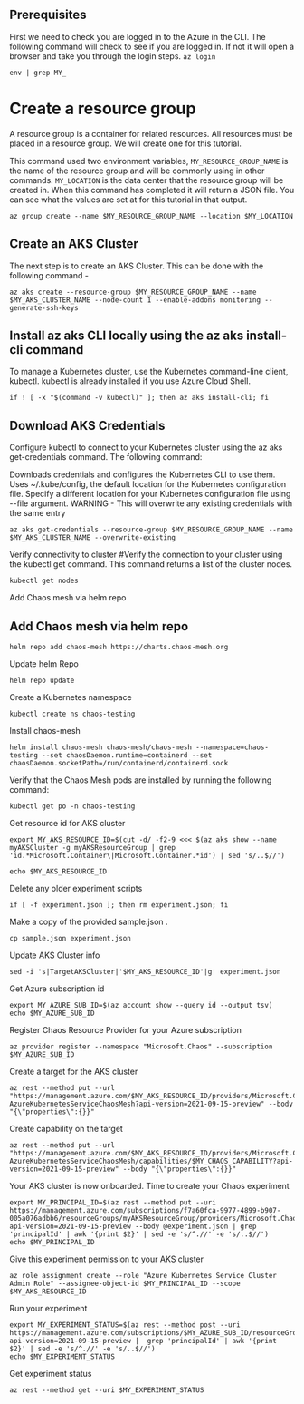 ## Prerequisites
First we need to check you are logged in to the Azure in the CLI. The following command will check to see if you are logged in. If not it will open a browser and take you through the login steps.
`
az login
`

```
env | grep MY_
```

# Create a resource group

A resource group is a container for related resources. All resources must be placed in a resource group. We will create one for this tutorial. 

This command used two environment variables, `MY_RESOURCE_GROUP_NAME` is the name of the resource group and will be commonly using in other commands. `MY_LOCATION` is the data center that the resource group will be created in. When this command has completed it will return a JSON file. You can see what the values are set at for this tutorial in that output.

```
az group create --name $MY_RESOURCE_GROUP_NAME --location $MY_LOCATION
```

## Create an AKS Cluster 
The next step is to create an AKS Cluster. This can be done with the following command - 
```
az aks create --resource-group $MY_RESOURCE_GROUP_NAME --name $MY_AKS_CLUSTER_NAME --node-count 1 --enable-addons monitoring --generate-ssh-keys
```

## Install az aks CLI locally using the az aks install-cli command
To manage a Kubernetes cluster, use the Kubernetes command-line client, kubectl. kubectl is already installed if you use Azure Cloud Shell.
```
if ! [ -x "$(command -v kubectl)" ]; then az aks install-cli; fi
```
## Download AKS Credentials
Configure kubectl to connect to your Kubernetes cluster using the az aks get-credentials command. The following command:

Downloads credentials and configures the Kubernetes CLI to use them.
Uses ~/.kube/config, the default location for the Kubernetes configuration file. Specify a different location for your Kubernetes configuration file using --file argument. WARNING - This will overwrite any existing credentials with the same entry

```
az aks get-credentials --resource-group $MY_RESOURCE_GROUP_NAME --name $MY_AKS_CLUSTER_NAME --overwrite-existing
```

Verify connectivity to cluster
#Verify the connection to your cluster using the kubectl get command. This command returns a list of the cluster nodes.
```
kubectl get nodes
```

Add Chaos mesh via helm repo
## Add Chaos mesh via helm repo
```
helm repo add chaos-mesh https://charts.chaos-mesh.org
```

Update helm Repo
```
helm repo update
```

Create a Kubernetes namespace 
```
kubectl create ns chaos-testing
```

Install chaos-mesh
```
helm install chaos-mesh chaos-mesh/chaos-mesh --namespace=chaos-testing --set chaosDaemon.runtime=containerd --set chaosDaemon.socketPath=/run/containerd/containerd.sock
```

Verify that the Chaos Mesh pods are installed by running the following command:
```
kubectl get po -n chaos-testing
```

Get resource id for AKS cluster
```
export MY_AKS_RESOURCE_ID=$(cut -d/ -f2-9 <<< $(az aks show --name myAKSCluster -g myAKSResourceGroup | grep 'id.*Microsoft.Container\|Microsoft.Container.*id') | sed 's/..$//')
```
```
echo $MY_AKS_RESOURCE_ID
```

Delete any older experiment scripts
```
if [ -f experiment.json ]; then rm experiment.json; fi
```

Make a copy of the provided sample.json .
```
cp sample.json experiment.json
```

Update AKS Cluster info
```
sed -i 's|TargetAKSCluster|'$MY_AKS_RESOURCE_ID'|g' experiment.json
```

Get Azure subscription id
```
export MY_AZURE_SUB_ID=$(az account show --query id --output tsv)
echo $MY_AZURE_SUB_ID
```

Register Chaos Resource Provider for your Azure subscription
```
az provider register --namespace "Microsoft.Chaos" --subscription $MY_AZURE_SUB_ID
```

Create a target for the AKS cluster
```
az rest --method put --url "https://management.azure.com/$MY_AKS_RESOURCE_ID/providers/Microsoft.Chaos/targets/Microsoft-AzureKubernetesServiceChaosMesh?api-version=2021-09-15-preview" --body "{\"properties\":{}}"
```

Create capability on the target
```
az rest --method put --url "https://management.azure.com/$MY_AKS_RESOURCE_ID/providers/Microsoft.Chaos/targets/Microsoft-AzureKubernetesServiceChaosMesh/capabilities/$MY_CHAOS_CAPABILITY?api-version=2021-09-15-preview" --body "{\"properties\":{}}"
```

Your AKS cluster is now onboarded. Time to create your Chaos experiment
```
export MY_PRINCIPAL_ID=$(az rest --method put --uri https://management.azure.com/subscriptions/f7a60fca-9977-4899-b907-005a076adbb6/resourceGroups/myAKSResourceGroup/providers/Microsoft.Chaos/experiments/myExperiment?api-version=2021-09-15-preview --body @experiment.json | grep 'principalId' | awk '{print $2}' | sed -e 's/^.//' -e 's/..$//')
echo $MY_PRINCIPAL_ID
```

Give this experiment permission to your AKS cluster
```
az role assignment create --role "Azure Kubernetes Service Cluster Admin Role" --assignee-object-id $MY_PRINCIPAL_ID --scope $MY_AKS_RESOURCE_ID
```

Run your experiment
```
export MY_EXPERIMENT_STATUS=$(az rest --method post --uri https://management.azure.com/subscriptions/$MY_AZURE_SUB_ID/resourceGroups/$MY_RESOURCE_GROUP_NAME/providers/Microsoft.Chaos/experiments/$MY_CHAOS_EXPERIMENT/start?api-version=2021-09-15-preview |  grep 'principalId' | awk '{print $2}' | sed -e 's/^.//' -e 's/..$//')
echo $MY_EXPERIMENT_STATUS
```

Get experiment status
```
az rest --method get --uri $MY_EXPERIMENT_STATUS
```